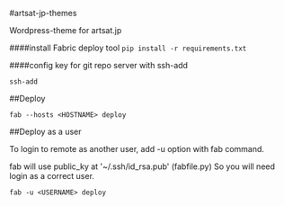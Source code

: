 #artsat-jp-themes

Wordpress-theme for artsat.jp


####install Fabric deploy tool
```pip install -r requirements.txt```

####config key for git repo server with ssh-add

```ssh-add```


##Deploy

```
fab --hosts <HOSTNAME> deploy
```

##Deploy as a user

To login to remote as another user, add -u option with fab command.

fab will use public_ky at '~/.ssh/id_rsa.pub' (fabfile.py) So you will need login as a correct user.

```
fab -u <USERNAME> deploy
```
